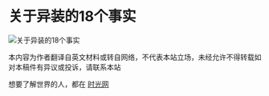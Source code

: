 # 关于异装的18个事实

![关于异装的18个事实](http://www.tigfd.com/file/upload/202410/27/165308241.jpg)

本内容为作者翻译自英文材料或转自网络，不代表本站立场，未经允许不得转载如对本稿件有异议或投诉，请联系本站

想要了解世界的人，都在 [时光网](http://www.tigfd.com/)